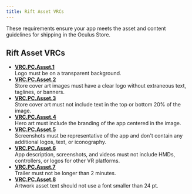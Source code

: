 ```yaml
---
title: Rift Asset VRCs
---
```


These requirements ensure your app meets the asset and content guidelines for shipping in the Oculus Store.

## Rift Asset VRCs

* **[VRC.PC.Asset.1](/distribute/latest/concepts/vrc-pc-asset-1/)**  
Logo must be on a transparent background.
* **[VRC.PC.Asset.2](/distribute/latest/concepts/vrc-pc-asset-2/)**  
Store cover art images must have a clear logo without extraneous text, taglines, or banners.
* **[VRC.PC.Asset.3](/distribute/latest/concepts/vrc-pc-asset-3/)**  
Store cover art must not include text in the top or bottom 20% of the image.
* **[VRC.PC.Asset.4](/distribute/latest/concepts/vrc-pc-asset-4/)**  
Hero art must include the branding of the app centered in the image.
* **[VRC.PC.Asset.5](/distribute/latest/concepts/vrc-pc-asset-5/)**  
Screenshots must be representative of the app and don't contain any additional logos, text, or iconography.
* **[VRC.PC.Asset.6](/distribute/latest/concepts/vrc-pc-asset-6/)**  
App description, screenshots, and videos must not include HMDs, controllers, or logos for other VR platforms.
* **[VRC.PC.Asset.7](/distribute/latest/concepts/vrc-pc-asset-7/)**  
Trailer must not be longer than 2 minutes.
* **[VRC.PC.Asset.8](/distribute/latest/concepts/vrc-pc-asset-8/)**  
Artwork asset text should not use a font smaller than 24 pt.

